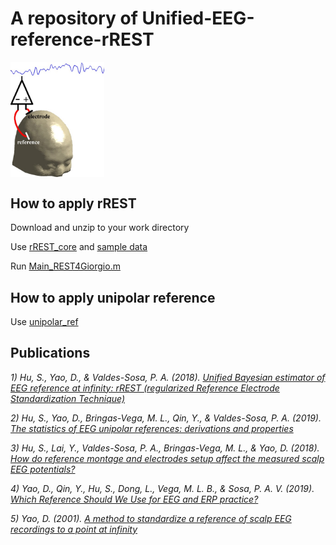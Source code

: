 # A repository of Unified-EEG-reference-rREST
<img src="https://github.com/ShiangHu/Unified-EEG-reference-rREST/blob/master/rREST%202017/head.jpg" width="150" align='middle'>

## How to apply rREST

   Download and unzip to your work directory
   
   Use [rREST_core](https://github.com/ShiangHu/Unified-EEG-reference-rREST/tree/master/rREST_core) and [sample data](https://github.com/ShiangHu/Unified-EEG-reference-rREST/tree/master/sample%20data)
   
   Run [Main_REST4Giorgio.m](https://github.com/ShiangHu/Unified-EEG-reference-rREST/blob/master/sample%20data/Main_REST4Giorgio.m)

## How to apply unipolar reference
   Use [unipolar_ref](https://github.com/ShiangHu/Unified-EEG-reference-rREST/tree/master/unipolar_ref)

## Publications
*1) Hu, S., Yao, D., & Valdes-Sosa, P. A. (2018). [Unified Bayesian estimator of EEG reference at infinity: rREST (regularized Reference Electrode Standardization Technique)](https://doi.org/10.3389/fnins.2018.00297)*

*2) Hu, S., Yao, D., Bringas-Vega, M. L., Qin, Y., & Valdes-Sosa, P. A. (2019). [The statistics of EEG unipolar references: derivations and properties](https://link.springer.com/article/10.1007/s10548-019-00706-y)*

*3) Hu, S., Lai, Y., Valdes-Sosa, P. A., Bringas-Vega, M. L., & Yao, D. (2018). [How do reference montage and electrodes setup affect the measured scalp EEG potentials?](https://iopscience.iop.org/article/10.1088/1741-2552/aaa13f)*

*4) Yao, D., Qin, Y., Hu, S., Dong, L., Vega, M. L. B., & Sosa, P. A. V. (2019). [Which Reference Should We Use for EEG and ERP practice?](https://link.springer.com/article/10.1007/s10548-019-00707-x)*

*5) Yao, D. (2001). [A method to standardize a reference of scalp EEG recordings to a point at infinity](https://iopscience.iop.org/article/10.1088/0967-3334/22/4/305/meta)*
